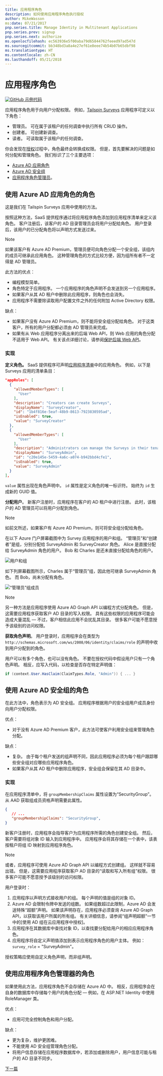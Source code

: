 ```yaml
---
title: 应用程序角色
description: 如何使用应用程序角色执行授权
author: MikeWasson
ms:date: 07/21/2017
pnp.series.title: Manage Identity in Multitenant Applications
pnp.series.prev: signup
pnp.series.next: authorize
ms.openlocfilehash: ec563936e5f00aba79d65844762feeed97ad547d
ms.sourcegitcommit: bb348bd3a8a4e27ef61e8eee74b54b07b65dbf98
ms.translationtype: HT
ms.contentlocale: zh-CN
ms.lasthandoff: 05/21/2018
---
```

# <a name="application-roles"></a>应用程序角色

[![GitHub](../_images/github.png) 示例代码][sample application]

应用程序角色用于向用户分配权限。 例如，[Tailspin Surveys][Tailspin] 应用程序可定义以下角色：

* 管理员。 可在属于该租户的任何调查中执行所有 CRUD 操作。
* 创建者。 可创建新调查。
* 读者。 可读取属于该租户的任何调查。

你会发现在[授权]过程中，角色最终会转换成权限。 但是，首先要解决的问题是如何分配和管理角色。 我们标识了三个主要选项：

* [Azure AD 应用角色](#roles-using-azure-ad-app-roles)
* [Azure AD 安全组](#roles-using-azure-ad-security-groups)
* [应用程序角色管理员](#roles-using-an-application-role-manager)。

## <a name="roles-using-azure-ad-app-roles"></a>使用 Azure AD 应用角色的角色
这是我们在 Tailspin Surveys 应用中使用的方法。

按照这种方法，SaaS 提供程序通过将应用程序角色添加到应用程序清单来定义该角色。 客户注册后，该客户的 AD 目录管理员会将用户分配给角色。 用户登录后，该用户的已分配角色将以声明方式发送过来。

> [!NOTE]
> 如果该客户有 Azure AD Premium，管理员便可向角色分配一个安全组，该组内的成员可继承此应用角色。 这种管理角色的方式比较方便，因为组所有者不一定得是 AD 管理员。
> 
> 

此方法的优点：

* 编程模型简单。
* 角色特定于应用程序。 一个应用程序的角色声明不会发送到另一个应用程序。
* 如果客户从其 AD 租户中删除此应用程序，则角色也会消失。
* 应用程序不需要除读取用户配置文件之外的任何附加 Active Directory 权限。

缺点：

* 如果客户没有 Azure AD Premium，则不能将安全组分配给角色。 对于这类客户，所有的用户分配都必须由 AD 管理员来完成。
* 如果有从 Web 应用程序分离出来的后端 Web API，则 Web 应用的角色分配不适用于 Web API。 有关该点详细讨论，请参阅[保护后端 Web API]。

### <a name="implementation"></a>实现
**定义角色。** SaaS 提供程序可声明[应用程序清单]中的应用角色。 例如，以下是 Surveys 应用的清单条目：

```json
"appRoles": [
  {
    "allowedMemberTypes": [
      "User"
    ],
    "description": "Creators can create Surveys",
    "displayName": "SurveyCreator",
    "id": "1b4f816e-5eaf-48b9-8613-7923830595ad",
    "isEnabled": true,
    "value": "SurveyCreator"
  },
  {
    "allowedMemberTypes": [
      "User"
    ],
    "description": "Administrators can manage the Surveys in their tenant",
    "displayName": "SurveyAdmin",
    "id": "c20e145e-5459-4a6c-a074-b942bbd4cfe1",
    "isEnabled": true,
    "value": "SurveyAdmin"
  }
],
```

`value` 属性出现在角色声明中。 `id` 属性是定义角色的唯一标识符。 始终为 `id` 生成新的 GUID 值。

**分配用户**。 新客户注册时，应用程序在客户的 AD 租户中进行注册。 此时，该租户的 AD 管理员可以将用户分配到角色。

> [!NOTE]
> 如前文所述，如果客户有 Azure AD Premium，则可将安全组分配给角色。
> 
> 

在以下 Azure 门户屏幕截图中为 Survey 应用程序的用户和组。 “管理员”和“创建者”是组，分别分配给 SurveyAdmin 和 SurveyCreator 角色。 Alice 是直接分配给 SurveyAdmin 角色的用户。 Bob 和 Charles 是还未直接分配给角色的用户。

![用户和组](./images/running-the-app/users-and-groups.png)

如下列屏幕截图所示，Charles 属于“管理员”组，因此他可继承 SurveyAdmin 角色。 而 Bob，尚未分配有角色。

![“管理员”组成员](./images/running-the-app/admin-members.png)


> [!NOTE]
> 另一种方法是应用程序使用 Azure AD Graph API 以编程方式分配角色。 但是，这需要应用程序获取客户 AD 目录的写入权限。 具有这些权限的应用程序可能会造成大量混乱 &mdash; 不过，客户相信此应用不会扰乱其目录。 很多客户可能不愿意授予该级别的访问权限。
> 

**获取角色声明**。 用户登录时，应用程序会在类型为 `http://schemas.microsoft.com/ws/2008/06/identity/claims/role` 的声明中收到用户分配到的角色。  

用户可以有多个角色，也可以没有角色。 不要在授权代码中假设用户只有一个角色声明。 相反，应写入代码，以检查是否存在特定声明值：

```csharp
if (context.User.HasClaim(ClaimTypes.Role, "Admin")) { ... }
```

## <a name="roles-using-azure-ad-security-groups"></a>使用 Azure AD 安全组的角色
在此方法中，角色表示为 AD 安全组。 应用程序根据用户的安全组用户成员身份向用户分配权限。

优点：

* 对于没有 Azure AD Premium 客户，此方法可使客户利用安全组来管理角色分配。

缺点：

* 复杂。 由于每个租户发送的组声明不同，因此应用程序必须为每个租户跟踪哪些安全组对应哪些应用程序角色。
* 如果客户从其 AD 租户中删除应用程序，安全组会保留在其 AD 目录中。

### <a name="implementation"></a>实现
在应用程序清单中，将 `groupMembershipClaims` 属性设置为“SecurityGroup”。 从 AAD 获取组成员资格声明需要此属性。

```json
{
   // ...
   "groupMembershipClaims": "SecurityGroup",
}
```

新客户注册时，应用程序会指导客户为应用程序所需的角色创建安全组。 然后，客户需要将组对象 ID 输入到应用程序中。 应用程序会将其存储在一个表中，该表按租户将组 ID 映射到应用程序角色。

> [!NOTE]
> 或者，应用程序可使用 Azure AD Graph API 以编程方式创建组。  这样就不容易出错。 但是，这需要应用程序获取客户 AD 目录的“读取和写入所有组”权限。 很多客户可能不愿意授予该级别的访问权限。
> 
> 

用户登录时：

1. 应用程序以声明方式接收用户的组。 每个声明的值是组的对象 ID。
2. Azure AD 会限制令牌中发送的组数。 如果组数超过此限制，Azure AD 会发送特殊“超额”声明。 如果该声明存在，应用程序必须查询 Azure AD Graph API，以获取该用户所属的所有组。 有关详细信息，请参阅“组声明超额”一节中的[使用 AD 组在云应用程序中授权]。
3. 应用程序在其数据库中查找对象 ID，以查找要分配给用户的相应应用程序角色。
4. 应用程序将自定义声明值添加到表示应用程序角色的用户主体。 例如：`survey_role` = "SurveyAdmin"。

授权策略应使用自定义角色声明，而非组声明。

## <a name="roles-using-an-application-role-manager"></a>使用应用程序角色管理器的角色
如果使用此方法，应用程序角色不会存储在 Azure AD 中。 相反，应用程序会在自身的数据库中存储每个用户的角色分配 &mdash; 例如，在 ASP.NET Identity 中使用 RoleManager 类。

优点：

* 应用可完全控制角色和用户分配。

缺点：

* 更为复杂，维护更困难。
* 不能使用 AD 安全组管理角色分配。
* 将用户信息存储在应用程序数据库中，若添加或删除用户，用户信息可能与租户的 AD 目录不同步。   


[下一篇][授权]

<!-- Links -->
[Tailspin]: tailspin.md

[授权]: authorize.md
[保护后端 Web API]: web-api.md
[应用程序清单]: /azure/active-directory/active-directory-application-manifest/
[sample application]: https://github.com/mspnp/multitenant-saas-guidance
